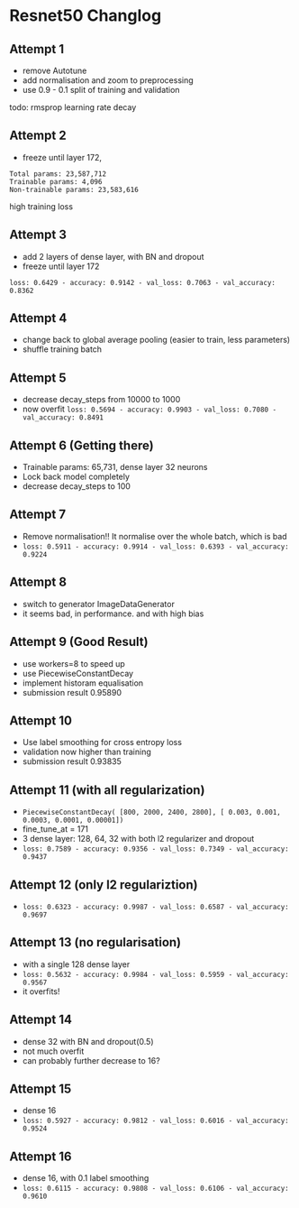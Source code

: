 # Resnet50 Changlog

## Attempt 1
- remove Autotune
- add normalisation and zoom to preprocessing
- use 0.9 - 0.1 split of training and validation

todo: rmsprop learning rate decay

## Attempt 2
- freeze until layer 172, 
```
Total params: 23,587,712
Trainable params: 4,096
Non-trainable params: 23,583,616
```
high training loss


## Attempt 3
- add 2 layers of dense layer, with BN and dropout
- freeze until layer 172

`loss: 0.6429 - accuracy: 0.9142 - val_loss: 0.7063 - val_accuracy: 0.8362`

## Attempt 4
- change back to global average pooling (easier to train, less parameters)
- shuffle training batch

## Attempt 5
- decrease decay_steps from 10000 to 1000
- now overfit `loss: 0.5694 - accuracy: 0.9903 - val_loss: 0.7080 - val_accuracy: 0.8491`

## Attempt 6 (Getting there)
- Trainable params: 65,731, dense layer 32 neurons
- Lock back model completely
- decrease decay_steps to 100

## Attempt 7
- Remove normalisation!! It normalise over the whole batch, which is bad
- `loss: 0.5911 - accuracy: 0.9914 - val_loss: 0.6393 - val_accuracy: 0.9224`


## Attempt 8
- switch to generator ImageDataGenerator
- it seems bad, in performance. and with high bias


## Attempt 9 (Good Result)
- use workers=8 to speed up
- use PiecewiseConstantDecay
- implement historam equalisation
- submission result 0.95890

## Attempt 10
- Use label smoothing for cross entropy loss
- validation now higher than training
- submission result 0.93835

## Attempt 11 (with all regularization)
- `PiecewiseConstantDecay( [800, 2000, 2400, 2800], [ 0.003, 0.001, 0.0003, 0.0001, 0.00001])`
- fine_tune_at = 171
- 3 dense layer: 128, 64, 32 with both l2 regularizer and dropout
- `loss: 0.7589 - accuracy: 0.9356 - val_loss: 0.7349 - val_accuracy: 0.9437`

## Attempt 12 (only l2 regulariztion)
- `loss: 0.6323 - accuracy: 0.9987 - val_loss: 0.6587 - val_accuracy: 0.9697`

## Attempt 13 (no regularisation)
- with a single 128 dense layer
- `loss: 0.5632 - accuracy: 0.9984 - val_loss: 0.5959 - val_accuracy: 0.9567`
- it overfits!

## Attempt 14 
- dense 32 with BN and dropout(0.5)
- not much overfit
- can probably further decrease to 16?

## Attempt 15
- dense 16
- `loss: 0.5927 - accuracy: 0.9812 - val_loss: 0.6016 - val_accuracy: 0.9524`

## Attempt 16 
- dense 16, with 0.1 label smoothing
- `loss: 0.6115 - accuracy: 0.9808 - val_loss: 0.6106 - val_accuracy: 0.9610`